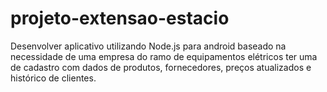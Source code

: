 # projeto-extensao-estacio
Desenvolver aplicativo utilizando Node.js para android baseado na necessidade de uma empresa do ramo de equipamentos elétricos ter uma de cadastro com dados de produtos, fornecedores, preços atualizados e histórico de clientes.
